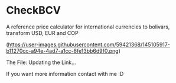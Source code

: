 # CheckBCV
A reference price calculator for international currencies to bolivars, transform USD, EUR and COP

(https://user-images.githubusercontent.com/59421368/145105917-b11270cc-a94e-4ad7-a1cc-8fe13bb6d9f0.png)

The File: Updating the Link...

If you want more information contact with me :D
